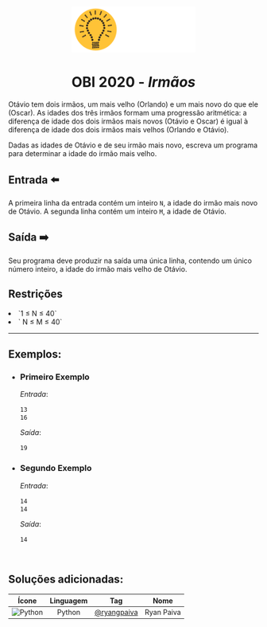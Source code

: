 <p align="center">
  <img width="250px" src="../../../docs/imagens/obi/logo-obi.svg"/> 
</p>

 <h1 align="center" style="font-weight: bold">OBI 2020 - <span style="font-style: italic"> Irmãos</span></h1>

Otávio tem dois irmãos, um mais velho (Orlando) e um mais novo do que ele (Oscar). As idades dos três irmãos formam uma progressão aritmética: a diferença de idade dos dois irmãos mais novos (Otávio e Oscar) é igual à diferença de idade dos dois irmãos mais velhos (Orlando e Otávio).

Dadas as idades de Otávio e de seu irmão mais novo, escreva um programa para determinar a idade do irmão mais velho.

## Entrada ⬅️ 
A primeira linha da entrada contém um inteiro `N`, a idade do irmão mais novo de Otávio. A segunda linha contém um inteiro `M`, a idade de Otávio.

## Saída ➡️
Seu programa deve produzir na saída uma única linha, contendo um único número inteiro, a idade do irmão mais velho de Otávio.

## Restrições
<li> `1 ≤ N ≤ 40`</li>
<li>` N ≤ M ≤ 40`</li>


---
## Exemplos:

- ### Primeiro Exemplo
  *Entrada*:
  ```
  13
  16
  ```
  *Saída*:
  ```
  19
  ```
- ### Segundo Exemplo
  *Entrada*:
  ```
  14
  14
  ```
  *Saída*:
  ```
  14
  ```

<br/>

## Soluções adicionadas:
| Ícone | Linguagem | Tag | Nome |
|:---:|:---:|:---:|:---:|
| <img width="100px" alt="Python" src="../../../docs/recursos/ícones/python.svg"> | Python | [@ryangpaiva](https://github.com/ryangpaiva) | Ryan Paiva |
